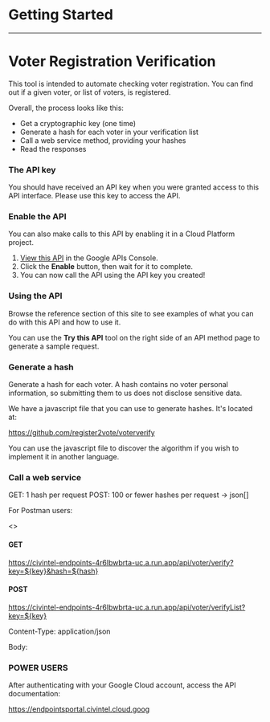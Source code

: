 # Getting Started
---

# Voter Registration Verification

This tool is intended to automate checking voter registration.  You can find out if a given voter, or list of voters, is registered.

Overall, the process looks like this:

* Get a cryptographic key (one time)
* Generate a hash for each voter in your verification list
* Call a web service method, providing your hashes
* Read the responses

### The API key

You should have received an API key when you were granted access to this API interface. Please use this key to access the API.

### Enable the API

You can also make calls to this API by enabling it in a Cloud Platform project.
1. [View this API](https://console.developers.google.com/apis/api/{{apiHost}}/overview) in the Google APIs Console.
2. Click the **Enable** button, then wait for it to complete.
3. You can now call the API using the API key you created!

### Using the API

Browse the reference section of this site to see examples of what you can do with this API and how to use it. 

You can use the **Try this API** tool on the right side of an API method page to generate a sample request.

### Generate a hash

Generate a hash for each voter.  A hash contains no voter personal information, so submitting them to us does not disclose sensitive data.

We have a javascript file that you can use to generate hashes. It's located at:

https://github.com/register2vote/voterverify

You can use the javascript file to discover the algorithm if you wish to implement it in another language.

### Call a web service

GET: 1 hash per request
POST: 100 or fewer hashes per request -> json[]

For Postman users:

  <<Postman config>>

#### GET

https://civintel-endpoints-4r6lbwbrta-uc.a.run.app/api/voter/verify?key=${key}&hash=${hash}


#### POST
https://civintel-endpoints-4r6lbwbrta-uc.a.run.app/api/voter/verifyList?key=${key}

Content-Type: application/json

Body:


### POWER USERS

After authenticating with your Google Cloud account, access the API documentation:

https://endpointsportal.civintel.cloud.goog

